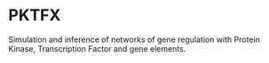 # PKTFX
Simulation and inference of networks of gene regulation with Protein Kinase, Transcription Factor and gene elements.
